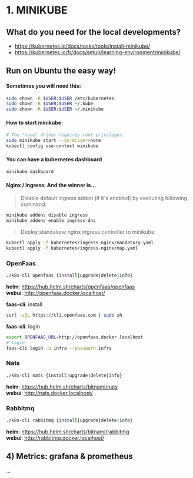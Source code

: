 # 1. MINIKUBE

## What do you need for the local developments?

* https://kubernetes.io/docs/tasks/tools/install-minikube/
* https://kubernetes.io/fr/docs/setup/learning-environment/minikube/

## Run on Ubuntu the easy way!

#### Sometimes you will need this:

```sh
sudo chown -R $USER:$USER /etc/kubernetes
sudo chown -R $USER:$USER ~/.kube
sudo chown -R $USER:$USER ~/.minikube
```

#### How to start minikube:

```sh
# The "none" driver requires root privileges.
sudo minikube start --vm-driver=none
kubectl config use-context minikube
```

#### You can have a kubernetes dashboard

```sh
minikube dashboard
```

#### Nginx / Ingress: And the winner is...

> Disable default ingress addon (if it's enabled) by executing following command:

```sh
minikube addons disable ingress
minikube addons enable ingress-dns
```

> Deploy standalone nginx ingress controller to minikube:

```sh
kubectl apply -f kubernetes/ingress-nginx/mandatory.yaml
kubectl apply -f kubernetes/ingress-nginx/map.yaml
```

### OpenFaas

```sh
./k8s-cli openfaas {install|upgrade|delete|info}
```
__helm__: https://hub.helm.sh/charts/openfaas/openfaas  
__webui__: http://openfaas.docker.localhost/

__faas-cli__: install

```sh
curl -sSL https://cli.openfaas.com | sudo sh
```

__faas-cli__: login

```sh
export OPENFAAS_URL=http://openfaas.docker.localhost
# login
faas-cli login -u infra --password infra
```

### Nats
```sh
./k8s-cli nats {install|upgrade|delete|info}
```
__helm__: https://hub.helm.sh/charts/bitnami/nats  
__webui__: http://nats.docker.localhost/

### Rabbitmq
```sh
./k8s-cli rabbitmq {install|upgrade|delete|info}
```
__helm__: https://hub.helm.sh/charts/bitnami/rabbitmq  
__webui__: http://rabbitmq.docker.localhost/

## 4) Metrics: grafana & prometheus

...
